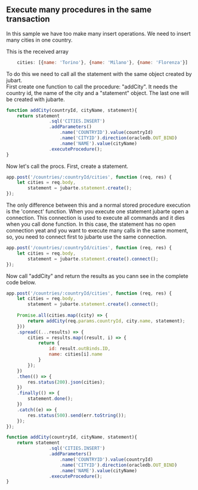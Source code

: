 ## Execute many procedures in the same transaction

In this sample we have too make many insert operations.
We need to insert many cities in one country.

This is the received array 

``` javascript
    cities: [{name: 'Torino'}, {name: 'Milano'}, {name: 'Florenza'}]
```

To do this we need to call all the statement with the same object created by jubart.  
First create one function to call the procedure: "addCity".
It needs the country id, the name of the city and a "statement" object. The last one will be created with jubarte.

``` javascript
function addCity(countryId, cityName, statement){
    return statement
                .sql('CITIES.INSERT')
                .addParameters()
                    .name('COUNTRYID').value(countryId)
                    .name('CITYID').direction(oracledb.OUT_BIND)
                    .name('NAME').value(cityName)
                .executeProcedure();
}
```

Now let's call the procs. First, create a statement.

``` javascript
app.post('/countries/:countryId/cities', function (req, res) {
    let cities = req.body,
        statement = jubarte.statement.create();
});
```

The only difference between this and a normal stored procedure execution is the 'connect' function.
When you execute one statement jubarte open a connection.
This connection is used to execute all commands and it dies when you call done function.
In this case, the statement has no open connection yeat and you want to execute many calls in the same moment, so,
you need to connect first to jubarte use the same connection.

``` javascript
app.post('/countries/:countryId/cities', function (req, res) {
    let cities = req.body,
        statement = jubarte.statement.create().connect();
});
```

Now call "addCity" and return the results as you cann see in the complete code below.

``` javascript
app.post('/countries/:countryId/cities', function (req, res) {
    let cities = req.body,
        statement = jubarte.statement.create().connect();
    
    Promise.all(cities.map((city) => {
        return addCity(req.params.countryId, city.name, statement);
    }))
    .spread((...results) => {
        cities = results.map((result, i) => {
            return {
                id: result.outBinds.ID,
                name: cities[i].name
            } 
        });
    })
    .then(() => {
        res.status(200).json(cities);
    })
    .finally(() => {
        statement.done();
    })
    .catch((e) => {
        res.status(500).send(err.toString());
    });
});

function addCity(countryId, cityName, statement){
    return statement
                .sql('CITIES.INSERT')
                .addParameters()
                    .name('COUNTRYID').value(countryId)
                    .name('CITYID').direction(oracledb.OUT_BIND)
                    .name('NAME').value(cityName)
                .executeProcedure();
}
```
